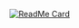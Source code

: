   [![ReadMe Card](https://github-readme-stats.vercel.app/api/pin/?username=sameer882000&theme=radical&repo=Analogue-Clock
)](https://github.com/sameer882000/Analogue-Clock
)
